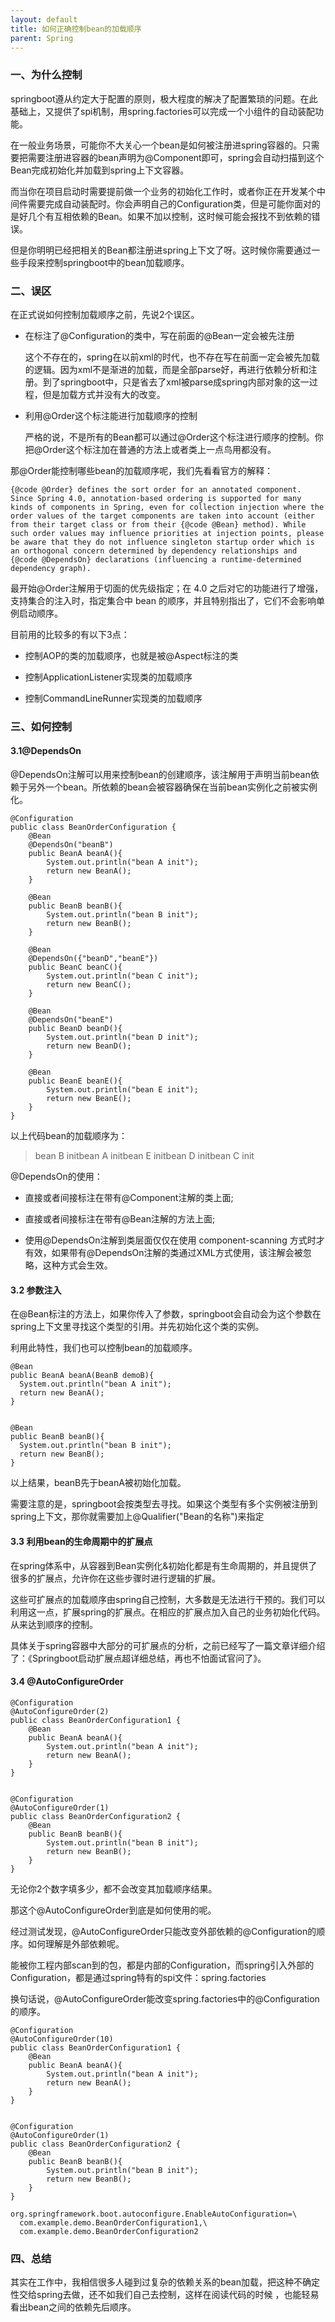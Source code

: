 ```yaml
---
layout: default
title: 如何正确控制bean的加载顺序
parent: Spring
---
```


### 一、为什么控制

springboot遵从约定大于配置的原则，极大程度的解决了配置繁琐的问题。在此基础上，又提供了spi机制，用spring.factories可以完成一个小组件的自动装配功能。

在一般业务场景，可能你不大关心一个bean是如何被注册进spring容器的。只需要把需要注册进容器的bean声明为@Component即可，spring会自动扫描到这个Bean完成初始化并加载到spring上下文容器。

而当你在项目启动时需要提前做一个业务的初始化工作时，或者你正在开发某个中间件需要完成自动装配时。你会声明自己的Configuration类，但是可能你面对的是好几个有互相依赖的Bean。如果不加以控制，这时候可能会报找不到依赖的错误。

但是你明明已经把相关的Bean都注册进spring上下文了呀。这时候你需要通过一些手段来控制springboot中的bean加载顺序。

### 二、误区

在正式说如何控制加载顺序之前，先说2个误区。

- 在标注了@Configuration的类中，写在前面的@Bean一定会被先注册

    这个不存在的，spring在以前xml的时代，也不存在写在前面一定会被先加载的逻辑。因为xml不是渐进的加载，而是全部parse好，再进行依赖分析和注册。到了springboot中，只是省去了xml被parse成spring内部对象的这一过程，但是加载方式并没有大的改变。

- 利用@Order这个标注能进行加载顺序的控制

    严格的说，不是所有的Bean都可以通过@Order这个标注进行顺序的控制。你把@Order这个标注加在普通的方法上或者类上一点鸟用都没有。

那@Order能控制哪些bean的加载顺序呢，我们先看看官方的解释：

```
{@code @Order} defines the sort order for an annotated component. Since Spring 4.0, annotation-based ordering is supported for many kinds of components in Spring, even for collection injection where the order values of the target components are taken into account (either from their target class or from their {@code @Bean} method). While such order values may influence priorities at injection points, please be aware that they do not influence singleton startup order which is an orthogonal concern determined by dependency relationships and {@code @DependsOn} declarations (influencing a runtime-determined dependency graph).
```

最开始@Order注解用于切面的优先级指定；在 4.0 之后对它的功能进行了增强，支持集合的注入时，指定集合中 bean 的顺序，并且特别指出了，它们不会影响单例启动顺序。

目前用的比较多的有以下3点：

- 控制AOP的类的加载顺序，也就是被@Aspect标注的类

- 控制ApplicationListener实现类的加载顺序

- 控制CommandLineRunner实现类的加载顺序

### 三、如何控制

#### 3.1@DependsOn

@DependsOn注解可以用来控制bean的创建顺序，该注解用于声明当前bean依赖于另外一个bean。所依赖的bean会被容器确保在当前bean实例化之前被实例化。

```
@Configuration
public class BeanOrderConfiguration {
    @Bean
    @DependsOn("beanB")
    public BeanA beanA(){
        System.out.println("bean A init");
        return new BeanA();
    }
 
    @Bean
    public BeanB beanB(){
        System.out.println("bean B init");
        return new BeanB();
    }
 
    @Bean
    @DependsOn({"beanD","beanE"})
    public BeanC beanC(){
        System.out.println("bean C init");
        return new BeanC();
    }
 
    @Bean
    @DependsOn("beanE")
    public BeanD beanD(){
        System.out.println("bean D init");
        return new BeanD();
    }
 
    @Bean
    public BeanE beanE(){
        System.out.println("bean E init");
        return new BeanE();
    }
}
```

以上代码bean的加载顺序为：

> bean B initbean A initbean E initbean D initbean C init


@DependsOn的使用：


- 直接或者间接标注在带有@Component注解的类上面;

- 直接或者间接标注在带有@Bean注解的方法上面;

- 使用@DependsOn注解到类层面仅仅在使用 component-scanning 方式时才有效，如果带有@DependsOn注解的类通过XML方式使用，该注解会被忽略，<bean depends-on="..."/>这种方式会生效。

#### 3.2 参数注入

在@Bean标注的方法上，如果你传入了参数，springboot会自动会为这个参数在spring上下文里寻找这个类型的引用。并先初始化这个类的实例。

利用此特性，我们也可以控制bean的加载顺序。

```
@Bean
public BeanA beanA(BeanB demoB){
  System.out.println("bean A init");
  return new BeanA();
}
 
 
@Bean
public BeanB beanB(){
  System.out.println("bean B init");
  return new BeanB();
}
```

以上结果，beanB先于beanA被初始化加载。

需要注意的是，springboot会按类型去寻找。如果这个类型有多个实例被注册到spring上下文，那你就需要加上@Qualifier("Bean的名称")来指定

#### 3.3 利用bean的生命周期中的扩展点

在spring体系中，从容器到Bean实例化&初始化都是有生命周期的，并且提供了很多的扩展点，允许你在这些步骤时进行逻辑的扩展。

这些可扩展点的加载顺序由spring自己控制，大多数是无法进行干预的。我们可以利用这一点，扩展spring的扩展点。在相应的扩展点加入自己的业务初始化代码。从来达到顺序的控制。

具体关于spring容器中大部分的可扩展点的分析，之前已经写了一篇文章详细介绍了：《Springboot启动扩展点超详细总结，再也不怕面试官问了》。

#### 3.4 @AutoConfigureOrder

```
@Configuration
@AutoConfigureOrder(2)
public class BeanOrderConfiguration1 {
    @Bean
    public BeanA beanA(){
        System.out.println("bean A init");
        return new BeanA();
    }
}
 
 
@Configuration
@AutoConfigureOrder(1)
public class BeanOrderConfiguration2 {
    @Bean
    public BeanB beanB(){
        System.out.println("bean B init");
        return new BeanB();
    }
}
```

无论你2个数字填多少，都不会改变其加载顺序结果。

那这个@AutoConfigureOrder到底是如何使用的呢。

经过测试发现，@AutoConfigureOrder只能改变外部依赖的@Configuration的顺序。如何理解是外部依赖呢。

能被你工程内部scan到的包，都是内部的Configuration，而spring引入外部的Configuration，都是通过spring特有的spi文件：spring.factories

换句话说，@AutoConfigureOrder能改变spring.factories中的@Configuration的顺序。

```
@Configuration
@AutoConfigureOrder(10)
public class BeanOrderConfiguration1 {
    @Bean
    public BeanA beanA(){
        System.out.println("bean A init");
        return new BeanA();
    }
}
 
 
@Configuration
@AutoConfigureOrder(1)
public class BeanOrderConfiguration2 {
    @Bean
    public BeanB beanB(){
        System.out.println("bean B init");
        return new BeanB();
    }
}
```

```
org.springframework.boot.autoconfigure.EnableAutoConfiguration=\
  com.example.demo.BeanOrderConfiguration1,\
  com.example.demo.BeanOrderConfiguration2
```

### 四、总结

其实在工作中，我相信很多人碰到过复杂的依赖关系的bean加载，把这种不确定性交给spring去做，还不如我们自己去控制，这样在阅读代码的时候 ，也能轻易看出bean之间的依赖先后顺序。